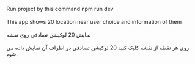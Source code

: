 Run project by this command npm run dev
<br><br/>
This app shows 20 location near user choice and information of them 
<br><br/>
        نمایش 20 لوکیشن تصادفی روی نقشه
  <br><br/>
        روی هر نقطه از نقشه کلیک کنید 20 لوکیشن تصادفی در اطراف آن نمایش داده می شود.
